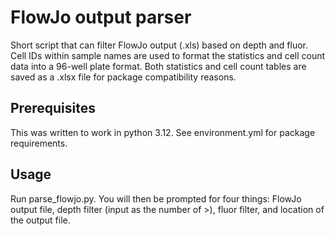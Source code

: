 # FlowJo output parser
Short script that can filter FlowJo output (.xls) based on depth and fluor. Cell IDs within sample names are used to format the statistics and cell count data into a 96-well plate format. Both statistics and cell count tables are saved as a .xlsx file for package compatibility reasons.

## Prerequisites
This was written to work in python 3.12. See environment.yml for package requirements.

## Usage
Run parse_flowjo.py. You will then be prompted for four things: FlowJo output file, depth filter (input as the number of >), fluor filter, and location of the output file.